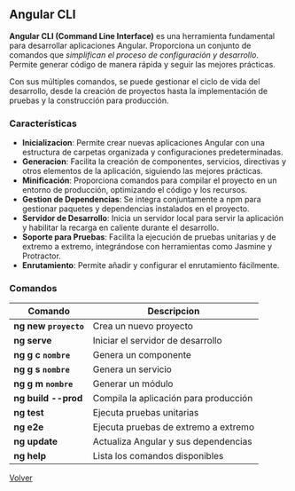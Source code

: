 ## Angular CLI

__Angular CLI (Command Line Interface)__ es una herramienta fundamental para desarrollar aplicaciones Angular. Proporciona un conjunto de comandos que _simplifican el proceso de configuración y desarrollo_. Permite generar código de manera rápida y seguir las mejores prácticas. 

Con sus múltiples comandos, se puede gestionar el ciclo de vida del desarrollo, desde la creación de proyectos hasta la implementación de pruebas y la construcción para producción.

### Características

* __Inicializacion__: Permite crear nuevas aplicaciones Angular con una estructura de carpetas organizada y configuraciones predeterminadas.
* __Generacion__: Facilita la creación de componentes, servicios, directivas y otros elementos de la aplicación, siguiendo las mejores prácticas.
* __Minificación__: Proporciona comandos para compilar el proyecto en un entorno de producción, optimizando el código y los recursos.
* __Gestion de Dependencias__: Se integra conjuntamente a npm para gestionar paquetes y dependencias instalados en el proyecto.
* __Servidor de Desarrollo__: Inicia un servidor local para servir la aplicación y habilitar la recarga en caliente durante el desarrollo.
* __Soporte para Pruebas__: Facilita la ejecución de pruebas unitarias y de extremo a extremo, integrándose con herramientas como Jasmine y Protractor.
* __Enrutamiento__: Permite añadir y configurar el enrutamiento fácilmente.

### Comandos

| Comando | Descripcion |
|-|-|
| __ng new `proyecto`__ | Crea un nuevo proyecto |
| __ng serve__ | Iniciar el servidor de desarrollo |
| __ng g c `nombre`__ | Genera un componente |
| __ng g s `nombre`__ | Genera un servicio |
| __ng g m `nombre`__ | Generar un módulo |
| __ng build --prod__ | Compila la aplicación para producción |
| __ng test__ | Ejecuta pruebas unitarias |
| __ng e2e__ | Ejecuta pruebas de extremo a extremo |
| __ng update__ | Actualiza Angular y sus dependencias |
| __ng help__ | Lista los comandos disponibles |

[Volver](../readme.md)